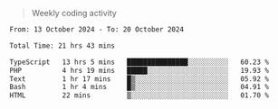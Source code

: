 > Weekly coding activity
<!--START_SECTION:waka-->

```txt
From: 13 October 2024 - To: 20 October 2024

Total Time: 21 hrs 43 mins

TypeScript   13 hrs 5 mins   ███████████████░░░░░░░░░░   60.23 %
PHP          4 hrs 19 mins   █████░░░░░░░░░░░░░░░░░░░░   19.93 %
Text         1 hr 17 mins    █▒░░░░░░░░░░░░░░░░░░░░░░░   05.92 %
Bash         1 hr 4 mins     █▒░░░░░░░░░░░░░░░░░░░░░░░   04.91 %
HTML         22 mins         ▒░░░░░░░░░░░░░░░░░░░░░░░░   01.70 %
```

<!--END_SECTION:waka-->
